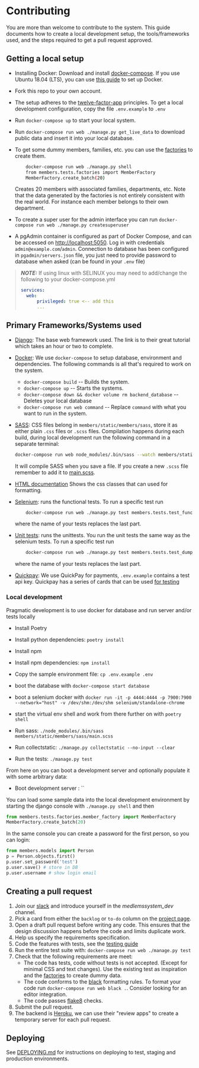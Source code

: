 # Contributing

You are more than welcome to contribute to the system. This guide documents how to create a local development setup, the tools/frameworks used, and the steps required to get a pull request approved.

## Getting a local setup

- Installing Docker: Download and install [docker-compose][docker-guide]. If
    you use Ubuntu 18.04 (LTS), you can use [this guide][docker-ubuntu-guide] to
    set up Docker.

- Fork this repo to your own account.

- The setup adheres to the [twelve-factor-app][12f] principles. To get a
    local development configuration, copy the file `.env.example` to `.env`

- Run `docker-compose up` to start your local system.

- Run `docker-compose run web ./manage.py get_live_data` to download public
    data and insert it into your local database.

- To get some dummy members, families, etc. you can use the [factories][factories] to create them.

    ```bash
        docker-compose run web ./manage.py shell
        from members.tests.factories import MemberFactory
        MemberFactory.create_batch(20)
    ```

    Creates 20 members with associated families, departments, etc.
    Note that the data generated by the factories is not entirely consistent
    with the real world. For instance each member belongs to their own department.

- To create a super user for the admin interface you can run
    `docker-compose run web ./manage.py createsuperuser`

- A pgAdmin container is configured as part of Docker Compose, and can be accessed on <http://localhost:5050>.
    Log in with credentials `admin@example.com`/`admin`. Connection to database has been configured in
    `pgadmin/servers.json` file, you just need to provide password to database when asked (can be found
    in your `.env` file)

> **_NOTE:_** If using linux with SELINUX you may need to add/change the following to your docker-compose.yml
>
> ``` yml
>services:
>   web:
>       privileged: true <-- add this
>       ...
> ```

## Primary Frameworks/Systems used

- [Django][django]: The base web framework used. The link is to their great
    tutorial which takes an hour or two to complete.
- [Docker][docker-tutorial]: We use `docker-compose` to setup database,
    environment and dependencies. The following commands is all that's required
    to work on the system.

  - `docker-compose build` -- Builds the system.
  - `docker-compose up` -- Starts the systems.
  - `docker-compose down && docker volume rm backend_database`
        \-- Deletes your local database
  - `docker-compose run web command` -- Replace `command` with what you want
        to run in the system.

- [SASS][sass]: CSS files belong in `members/static/members/sass`,
    store it as either plain `.css` files or `.scss` files.
    Compilation happens during each build, during local development run the
    following command in a separate terminal:

    ```bash
    docker-compose run web node_modules/.bin/sass --watch members/static/members/sass/main.scss members/static/members/css/main.css
    ```

    It will compile SASS when you save a file.
    If you create a new `.scss` file remember to add it to [main.scss][main.scss].

- [HTML documentation][html_docs] Shows the css classes that can used for
    formatting.

- [Selenium][selenium]: runs the functional tests. To run a specific test run

    ```bash
        docker-compose run web ./manage.py test members.tests.test_functional.test_create_family
    ```

    where the name of your tests replaces the last part.

- [Unit tests][unittest]: runs the unittests. You run the unit tests the same way as the selenium tests. To run a specific test run

    ```bash
        docker-compose run web ./manage.py test members.tests.test_dump_data
    ```

    where the name of your tests replaces the last part.


- [Quickpay][quickpay]: We use QuickPay for payments, `.env.example`
    contains a test api key. Quickpay has a series of cards that can be used
    [for testing][quickpay_cards]

### Local development

Pragmatic development is to use docker for database and run server and/or tests locally

- Install Poetry
- Install python dependencies: `poetry install`
- Install npm
- Install npm dependencies: `npm install`
- Copy the sample environment file: `cp .env.example .env`

- boot the database with `docker-compose start database`
- boot a selenium docker with `docker run -it -p 4444:4444 -p 7900:7900 --network="host" -v /dev/shm:/dev/shm selenium/standalone-chrome`
- start the virtual env shell and work from there further on with `poetry shell`
- Run sass: `./node_modules/.bin/sass members/static/members/sass/main.scss`
- Run collectstatic: `./manage.py collectstatic --no-input --clear`
- Run the tests: `./manage.py test`

From here on you can boot a development server and optionally populate it with some arbitrary data:

- Boot development server : ``

You can load some sample data into the local development environment by starting the django console with `./manage.py shell` and then

```python
from members.tests.factories.member_factory import MemberFactory
MemberFactory.create_batch(20)
```

In the same console you can create a password for the first person, so you can login:

```python
from members.models import Person
p = Person.objects.first()
p.user.set_password('test')
p.user.save() # store in DB
p.user.username # show login email
```

## Creating a pull request

1. Join our [slack][slackinvite] and introduce yourself in the _medlemssystem_dev_ channel.
2. Pick a card from either the `backlog` or `to-do` column on the
    [project page][project-link].
3. Open a draft pull request before writing any code. This ensures that the design
    discussion happens before the code and limits duplicate work.
4. Help us specify the requirements specification.
5. Code the features with tests, see the [testing guide][test_guide]
6. Run the entire test suite with: `docker-compose run web ./manage.py test`
7. Check that the following requirements are meet:
    - The code has tests, code without tests is not accepted. (Except for
        minimal CSS and text changes). Use the existing test as inspiration and
        the [factories][factories] to create dummy data.
    - The code conforms to the [black][black] formatting rules. To format your
        code run `docker-compose run web black .`. Consider looking for an
        editor integration.
    - The code passes [flake8][flake8] checks.
8. Submit the pull request.
9. The backend is [Heroku][heroku], we can use their "review apps" to create
    a temporary server for each pull request.

## Deploying

See [DEPLOYING.md](DEPLOYING.md) for instructions on deploying to test, staging and production environments.

[test_guide]: https://github.com/CodingPirates/forenings_medlemmer/wiki/Writing-tests

[heroku]: https://heroku.com

[docker-guide]: https://docs.docker.com/compose/install/

[docker-tutorial]: https://docker-curriculum.com

[docker-ubuntu-guide]: https://www.digitalocean.com/community/tutorials/how-to-install-and-use-docker-on-ubuntu-18-04

[flake8]: https://flake8.pycqa.org/en/latest/

[project-link]: https://github.com/CodingPirates/forenings_medlemmer/projects/2

[sass]: https://sass-lang.com

[factories]: ./members/tests/factories

[slackinvite]: https://slackinvite.codingpirates.dk

[12f]: https://12factor.net

[django]: https://docs.djangoproject.com/en/3.0/intro/tutorial01/

[black]: https://black.readthedocs.io/en/stable/

[selenium]: https://www.selenium.dev

[unittest]: https://docs.djangoproject.com/en/4.1/topics/testing/

[main.scss]: https://github.com/CodingPirates/forenings_medlemmer/blob/master/members/static/members/sass/main.scss

[html_docs]: https://github.com/CodingPirates/forenings_medlemmer/wiki/HTML-formatting

[quickpay]: https://learn.quickpay.net/tech-talk/api/

[quickpay_cards]: https://learn.quickpay.net/tech-talk/appendixes/test/
